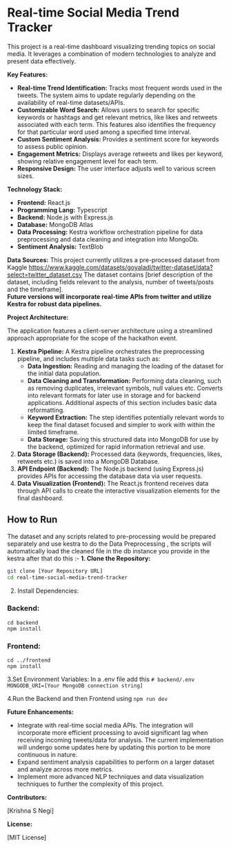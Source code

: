 # Real-time Social Media Trend Tracker 




This project is a real-time dashboard visualizing trending topics on social media. It leverages a combination of modern technologies to analyze and present data effectively.  


**Key Features:**

* **Real-time Trend Identification:** Tracks most frequent words used in the tweets. The system aims to update regularly depending on the availability of real-time datasets/APIs.
* **Customizable Word Search:** Allows users to search for specific keywords or hashtags and get relevant metrics, like likes and retweets associated with each term.  This features also identifies the frequency for that particular word used among a specified time interval. 
* **Custom Sentiment Analysis:** Provides a sentiment score for keywords to assess public opinion.
* **Engagement Metrics:** Displays average retweets and likes per keyword, showing relative engagement level for each term.
* **Responsive Design:** The user interface adjusts well to various screen sizes.

**Technology Stack:**

* **Frontend:** React.js
* **Programming Lang:** Typescript
* **Backend:** Node.js with Express.js
* **Database:** MongoDB Atlas
* **Data Processing:** Kestra workflow orchestration pipeline for data preprocessing and data cleaning and integration into MongoDb.
* **Sentiment Analysis:** TextBlob


**Data Sources:**
This project currently utilizes a pre-processed dataset from Kaggle https://www.kaggle.com/datasets/goyaladi/twitter-dataset/data?select=twitter_dataset.csv
The dataset contains [brief description of the dataset, including fields relevant to the analysis, number of tweets/posts and the timeframe].  
**Future versions will incorporate real-time APIs from twitter and utilize Kestra for robust data pipelines.**

**Project Architecture:**

The application features a client-server architecture using a streamlined approach appropriate for the scope of the hackathon event. 

1. **Kestra Pipeline:** A Kestra pipeline orchestrates the preprocessing pipeline, and includes multiple data tasks such as:
     * **Data Ingestion:** Reading and managing the loading of the dataset for the initial data population.
     * **Data Cleaning and Transformation:**  Performing data cleaning, such as removing duplicates, irrelevant symbols, null values etc.   Converts into relevant formats for later use in storage and for backend applications.  Additional aspects of this section includes basic data reformatting.
     * **Keyword Extraction:** The step identifies potentially relevant words to keep the final dataset focused and simpler to work with within the limited timeframe.
     * **Data Storage:** Saving this structured data into MongoDB for use by the backend, optimized for rapid information retrieval and use.
2. **Data Storage (Backend):** Processed data (keywords, frequencies, likes, retweets etc.) is saved into a MongoDB Database.
3. **API Endpoint (Backend):** The Node.js backend (using Express.js) provides APIs for accessing the database data via user requests. 
4. **Data Visualization (Frontend):**  The React.js frontend receives data through API calls to create the interactive visualization elements for the final dashboard. 

## How to Run
The dataset and any scripts related to pre-processing would be prepared separately and use kestra to do the Data Preprocessing , the scripts will automatically load the cleaned file in the db instance you provide in the kestra after that do this :-
**1. Clone the Repository:**

```bash
git clone [Your Repository URL]
cd real-time-social-media-trend-tracker
```
2. Install Dependencies:

 ### Backend:
```
cd backend
npm install
```

### Frontend:
```
cd ../frontend
npm install
```
3.Set Environment Variables:
In a .env file add this ```# backend/.env
MONGODB_URI=[Your MongoDB connection string]```

4.Run the Backend and then Frontend using ``` npm run dev ```

**Future Enhancements:**

* Integrate with real-time social media APIs. The integration will incorporate more efficient processing to avoid significant lag when receiving incoming tweets/data for analysis. The current implementation will undergo some updates here by updating this portion to be more continuous in nature.
* Expand sentiment analysis capabilities to perform on a larger dataset and analyze across more metrics.
* Implement more advanced NLP techniques and data visualization techniques to further the complexity of this project.

**Contributors:**

[Krishna S Negi]


**License:**

[MIT License]
